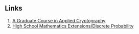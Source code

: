 ## Links

1. [A Graduate Course in Applied Cryptography](https://toc.cryptobook.us/)
2. [High School Mathematics Extensions/Discrete Probability](https://en.wikibooks.org/wiki/High_School_Mathematics_Extensions/Discrete_Probability)
